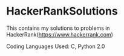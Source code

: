 HackerRankSolutions
===================

This contains my solutions to problems in HackerRank(https://www.hackerrank.com)

Coding Languages Used: C, Python 2.0
